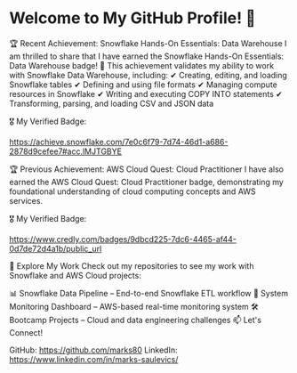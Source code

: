 # Welcome to My GitHub Profile! 👋

🏆 Recent Achievement: Snowflake Hands-On Essentials: Data Warehouse
I am thrilled to share that I have earned the Snowflake Hands-On Essentials: Data Warehouse badge! 🏅 This achievement validates my ability to work with Snowflake Data Warehouse, including:
✔ Creating, editing, and loading Snowflake tables
✔ Defining and using file formats
✔ Managing compute resources in Snowflake
✔ Writing and executing COPY INTO statements
✔ Transforming, parsing, and loading CSV and JSON data

🎖 My Verified Badge:

https://achieve.snowflake.com/7e0c6f79-7d74-46d1-a686-2878d9cefee7#acc.lMJTGBYE


🏆 Previous Achievement: AWS Cloud Quest: Cloud Practitioner
I have also earned the AWS Cloud Quest: Cloud Practitioner badge, demonstrating my foundational understanding of cloud computing concepts and AWS services.

🎖 My Verified Badge:

 https://www.credly.com/badges/9dbcd225-7dc6-4465-af44-0d7de72d4a1b/public_url

🚀 Explore My Work
Check out my repositories to see my work with Snowflake and AWS Cloud projects:

📊 Snowflake Data Pipeline – End-to-end Snowflake ETL workflow
🚀 System Monitoring Dashboard – AWS-based real-time monitoring system
🛠 Bootcamp Projects – Cloud and data engineering challenges
📫 Let's Connect!

GitHub: https://github.com/marks80
LinkedIn: https://www.linkedin.com/in/marks-saulevics/
